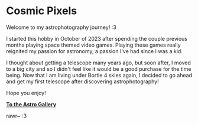# Cosmic Pixels

Welcome to my astrophotography journey! :3

I started this hobby in October of 2023 after spending the couple previous months playing space themed video games. Playing these games really reignited my passion for astronomy, a passion I've had since I was a kid. 

I thought about getting a telescope many years ago, but soon after, I moved to a big city and so I didn't feel like it would be a good purchase for the time being. Now that I am living under Bortle 4 skies again, I decided to go ahead and get my first telescope after discovering astrophotography!

Hope you enjoy!

[**To the Astro Gallery**](./Gallery/Astrogallery.md)

rawr~ :3